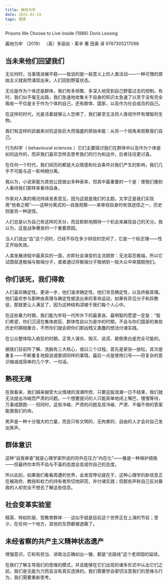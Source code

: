 ```yaml
---
title: 画地为牢
date: 2021-03-19
tags: 摘录
---
```

Prisons We Choose to Live Inside (1986)
Doris Lessing

画地为牢 （2019）
（英）多丽丝・莱辛 著
田奥 译
9787305217098

## 当未来他们回望我们

无论何时，当事情进展平稳——我说的是一般意义上的人类活动——一种可憎的原始主义就突然涌现出来，人们回到野蛮状态。

无论是作为个体还是群体，我们有多频繁、多深入地受到自己野蛮过去的控制。有时，我们似乎毫无出路，我们急速地收集关于自身的知识太急速了以至于没有完全吸收一不仅是关于作为个体的自己，还有群体、国家，以及作为社会成员的自己。

在这样的时代，光是活着就够让人恐惧了，我们甚至无法将人类视作怀有理智的生物。

我们有这样的武器来对抗这些巨大而强盛的原始本能：从另一个视角来观察我们自己。

行为科学（ behavioural sciences ）它们主要探讨我们在群体中以及作为个体是如何运作的，而非我们喜欢怎样去思考我们的行为和运作，后者往往更讨喜。

在任何一个时代，我们经历的都是大众情感和社会条件对我们产生的影响，我们几乎不可能与这一影响相分离。

我以为，小说家能为其他公民做出多种表率，但其中最重要的一个是：使我们像别人看待我们那样来看待自身。

作家对人类的境况持续发表意见，因为这就是我们的主题。文学正是我们实现用“他者之眼”——这种分离式的—自我观察——来审视自身的有效途径之一，历史则是另一种途径。

人们总是以为自己有这样的天分，而且默默地期待一个机会来展现自己的天分。我以为，这是战争爆发的一个重要原因。

当人们说出“血”这个词时，已经不存在多少辩驳的空间了，它是一个标志理——性正开始失效。

人类发展进程中最真实的一面，亦即社会演变的主流趋势：无法容忍极端，所以它试图驱逐极端与极端分子，或者通过将极端分子吸纳到一般大众中来摆脱他们。

## 你们该死，我们得救

人们喜欢确定性。更进一步，他们渴求确定性，他们寻觅确定性，以及终极真理。他们喜欢参与那种由真理与确定性塑造出来的革命运动，如果有异见分子和异教徒，那就更让人满足了，因为这种结构深植于我们每个人心中。

在这些暴力时期，我们能为年轻一代所许下的最善良、最明智的愿望一定是：“我们希望，你们沉浸在集体疯狂、群体性自以为是中的时期，不会与你们国家的某些历史时期相重合，不然你们就会把你们那凶残又愚蠢的想法付诸实践。

在公众整体陷入疯狂的时期，正常人谋杀、毁灭、说谎、颠倒黑白是完全可能的。

据我们目前所了解，洗脑有三大核心，或曰三个过程。首先是紧张—放松，其次是重复——不断重复地叙说或歌颂同样的事情。最后一点是使用口号——将复杂的意识缩减成简单的几个字、一句话。

## 熟视无睹

在我看来，我们越来越受大众情绪的浪潮所控，只要这股浪潮一日不结束，我们就无法提出冷峻而严肃的问题。一个想要提问的人只能简单地闭上嘴巴，慢慢等待，万事成蹉跑⋯⋯但同时，这些冷峻、严肃的问题及其冷峻、严肃、不偏不倚的答案能救我们的命。

笑声是一种十分强大的力量，而且只有文明的、无拘束的、自由的人才会对自己发出笑声。

## 群体意识

这种“自我审查”就是心理学家所说的将外在压力“内在化”——像是一种保护措施——但最终你本所不齿与不喜的态度会变成你自己的态度。

所以此刻，如果我们看看周遭的世界，会发现悖论就在于，这种心理学的新信息正在被政府、教授和权力的持有者热切地研究，并付诸实践；但那些声称自己反对暴政的人却完全不想去了解这些信息。

## 社会变革实验室

精英、特权阶层、受教育群体⋯⋯这似乎就是目前这个世界正在上演的节目；至少，在任何一个地方，其他的东西都被遮蔽了。

## 未经省察的共产主义精神状态遗产

增强意识，它和有担当、讲政治正确如出一辙，都是“总路线”这个老顽固的延续。

在我们了解主导我们的思维的模式，并且能够在它们出现的诸多形式中认出它们之前，我们是无能为力而且没有真实选择的。我们需要学会密切注意我们的思维与行为，我们需要重新思考。
